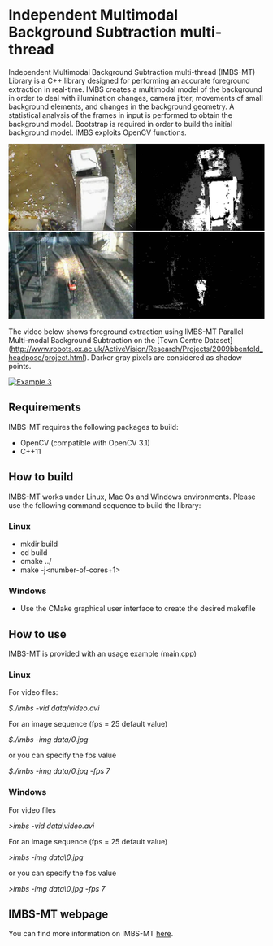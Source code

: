 # Independent Multimodal Background Subtraction multi-thread
Independent Multimodal Background Subtraction multi-thread (IMBS-MT) Library is a C++ library designed for
performing an accurate foreground extraction in real-time. IMBS creates a multimodal model
of the background in order to deal with illumination changes, camera jitter, movements of 
small background elements, and changes in the background geometry. A statistical analysis 
of the frames in input is performed to obtain the background model. Bootstrap is required 
in order to build the initial background model. IMBS exploits OpenCV functions.

![Example 1](images/bgs-example-1.jpg)
![Example 2](images/bgs-example-2.jpg)

The video below shows foreground extraction using IMBS-MT Parallel Multi-modal Background Subtraction
on the [Town Centre Dataset] (http://www.robots.ox.ac.uk/ActiveVision/Research/Projects/2009bbenfold_headpose/project.html).
Darker gray pixels are considered as shadow points.

[![Example 3](http://img.youtube.com/vi/p36RsMll1EM/0.jpg)](http://www.youtube.com/watch?v=p36RsMll1EM "IMBS-MT foreground extraction")

## Requirements

IMBS-MT requires the following packages to build:

* OpenCV (compatible with OpenCV 3.1)
* C++11

## How to build

IMBS-MT works under Linux, Mac Os and Windows environments. Please use the following command sequence to build 
the library:

### Linux

* mkdir build
* cd build
* cmake ../
* make -j\<number-of-cores+1\>

### Windows
* Use the CMake graphical user interface to create the desired makefile

## How to use

IMBS-MT is provided with an usage example (main.cpp)

### Linux

For video files:

_$./imbs -vid data/video.avi_

For an image sequence (fps = 25 default value)

_$./imbs -img data/0.jpg_

or you can specify the fps value

_$./imbs -img data/0.jpg -fps 7_


### Windows

For video files

_>imbs -vid data\video.avi_

For an image sequence (fps = 25 default value)

_>imbs -img data\0.jpg_

or you can specify the fps value

_>imbs -img data\0.jpg -fps 7_

## IMBS-MT webpage

You can find more information on IMBS-MT [here](http://www.dis.uniroma1.it/~bloisi/sw/imbs-mt.html).